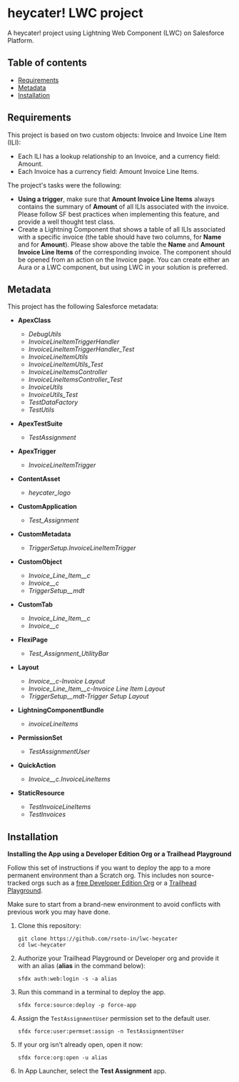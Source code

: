 # heycater! LWC project

A heycater! project using Lightning Web Component (LWC) on Salesforce Platform.

## Table of contents

-   [Requirements](#requirements)
-   [Metadata](#metadata)
-   [Installation](#installation)

## Requirements

This project is based on two custom objects: Invoice and Invoice Line Item (ILI):

- Each ILI has a lookup relationship to an Invoice, and a currency field: Amount.
- Each Invoice has a currency field: Amount Invoice Line Items.

The project's tasks were the following:

- **Using a trigger**, make sure that **Amount Invoice Line Items** always contains the summary of **Amount** of all ILIs associated with the invoice. Please follow SF best practices when implementing this feature, and provide a well thought test class.
- Create a Lightning Component that shows a table of all ILIs associated with a specific invoice (the table should have two columns, for **Name** and for **Amount**). Please show above the table the **Name** and **Amount Invoice Line Items** of the corresponding invoice. The component should be opened from an action on the Invoice page. You can create either an Aura or a LWC component, but using LWC in your solution is preferred.

## Metadata

This project has the following Salesforce metadata:

- **ApexClass**
	- *DebugUtils*
	- *InvoiceLineItemTriggerHandler*
	- *InvoiceLineItemTriggerHandler_Test*
	- *InvoiceLineItemUtils*
	- *InvoiceLineItemUtils_Test*
	- *InvoiceLineItemsController*
	- *InvoiceLineItemsController_Test*
	- *InvoiceUtils*
	- *InvoiceUtils_Test*
	- *TestDataFactory*
	- *TestUtils*


- **ApexTestSuite**
	- *TestAssignment*


- **ApexTrigger**
	- *InvoiceLineItemTrigger*


- **ContentAsset**
	- *heycater_logo*


- **CustomApplication**
	- *Test_Assignment*


- **CustomMetadata**
	- *TriggerSetup.InvoiceLineItemTrigger*


- **CustomObject**
	- *Invoice_Line_Item__c*
	- *Invoice__c*
	- *TriggerSetup__mdt*


- **CustomTab**
	- *Invoice_Line_Item__c*
	- *Invoice__c*


- **FlexiPage**
	- *Test_Assignment_UtilityBar*


- **Layout**
	- *Invoice__c-Invoice Layout*
	- *Invoice_Line_Item__c-Invoice Line Item Layout*
	- *TriggerSetup__mdt-Trigger Setup Layout*


- **LightningComponentBundle**
	- *invoiceLineItems*


- **PermissionSet**
	- *TestAssignmentUser*


- **QuickAction**
	- *Invoice__c.InvoiceLineItems*


- **StaticResource**
	- *TestInvoiceLineItems*
	- *TestInvoices*

## Installation
**Installing the App using a Developer Edition Org or a Trailhead Playground**

Follow this set of instructions if you want to deploy the app to a more permanent environment than a Scratch org.
This includes non source-tracked orgs such as a [free Developer Edition Org](https://developer.salesforce.com/signup) or a [Trailhead Playground](https://trailhead.salesforce.com/).

Make sure to start from a brand-new environment to avoid conflicts with previous work you may have done.

1. Clone this repository:

    ```
    git clone https://github.com/rsoto-in/lwc-heycater
    cd lwc-heycater
    ```

1. Authorize your Trailhead Playground or Developer org and provide it with an alias (**alias** in the command below):

    ```
    sfdx auth:web:login -s -a alias
    ```

1. Run this command in a terminal to deploy the app.

    ```
    sfdx force:source:deploy -p force-app
    ```

1. Assign the `TestAssignmentUser` permission set to the default user.

    ```
    sfdx force:user:permset:assign -n TestAssignmentUser
    ```

1. If your org isn't already open, open it now:

    ```
    sfdx force:org:open -u alias
    ```

1. In App Launcher, select the **Test Assignment** app.
